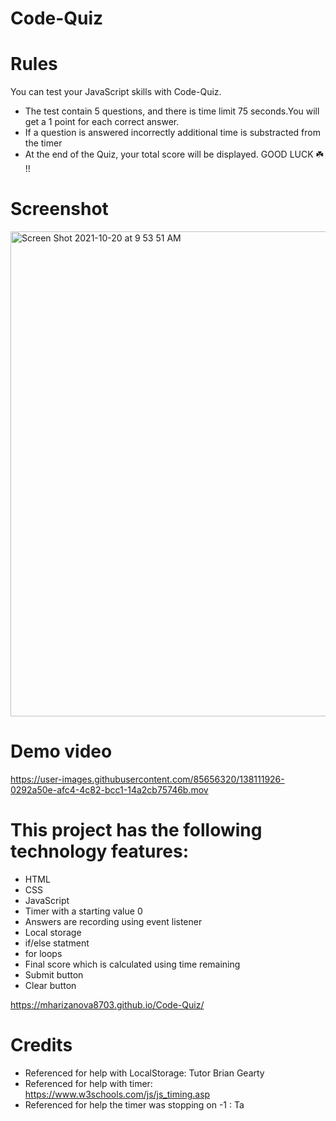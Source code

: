 # Code-Quiz

# Rules

You can test your JavaScript skills with Code-Quiz.
* The test contain 5 questions, and there is time limit 75 seconds.You will get a 1 point for each correct answer.
* If a question is answered  incorrectly  additional time is substracted from the timer
* At the end of the Quiz, your  total score will be 
displayed.
 GOOD LUCK ☘️ !!
# Screenshot

<img width="776" alt="Screen Shot 2021-10-20 at 9 53 51 AM" src="https://user-images.githubusercontent.com/85656320/138106920-67fdcc48-3524-46f2-90a3-68d6de9c9adb.png">

# Demo video
https://user-images.githubusercontent.com/85656320/138111926-0292a50e-afc4-4c82-bcc1-14a2cb75746b.mov


# This project has the following technology  features:

* HTML
* CSS
* JavaScript
* Timer with a starting value 0
* Answers are recording using event listener
* Local storage
* if/else statment 
* for loops 
* Final score which is calculated  using time remaining 
*  Submit button
*  Clear button


 https://mharizanova8703.github.io/Code-Quiz/
 
 # Credits
 * Referenced for help with LocalStorage: Tutor Brian Gearty
 * Referenced for help with timer: https://www.w3schools.com/js/js_timing.asp
 * Referenced for help the timer was stopping on -1 :  Ta



 
 
 
 
 
 
